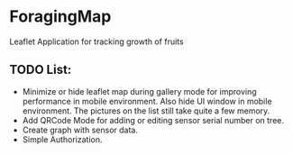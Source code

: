 # ForagingMap
Leaflet Application for tracking growth of fruits

TODO List:
-
- Minimize or hide leaflet map during gallery mode for improving performance in mobile environment. Also hide UI window in mobile environment. The pictures on the list still take quite a few memory.
- Add QRCode Mode for adding or editing sensor serial number on tree.
- Create graph with sensor data.
- Simple Authorization.

